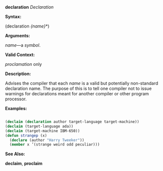 **declaration** *Declaration* 



**Syntax:** 



(declaration *\{name\}*\*) 



**Arguments:** 



*name*—a *symbol*. 



**Valid Context:** 



*proclamation* only 



**Description:** 



Advises the compiler that each *name* is a valid but potentially non-standard declaration name. The purpose of this is to tell one compiler not to issue warnings for declarations meant for another compiler or other program processor. 



**Examples:**
```lisp

(declaim (declaration author target-language target-machine)) 
(declaim (target-language ada)) 
(declaim (target-machine IBM-650)) 
(defun strangep (x) 
  (declare (author "Harry Tweeker")) 
  (member x ’(strange weird odd peculiar))) 

```
**See Also:** 



**declaim**, **proclaim** 




